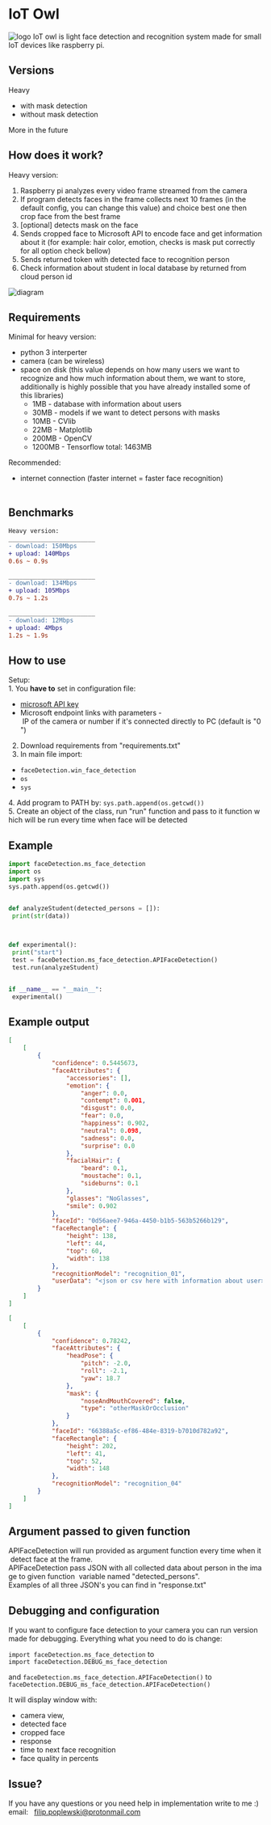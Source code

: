 # IoT Owl
![logo](owl2.png)
IoT owl is light face detection and recognition system made for small IoT devices like raspberry pi.

## Versions
Heavy
- with mask detection
- without mask detection 

More in the future

## How does it work?
Heavy version:
1. Raspberry pi analyzes every video frame streamed from the camera
2. If program detects faces in the frame collects next 10  frames (in the default config, you can change this value) and choice best one then crop face from the best frame
3. \[optional\] detects mask on the face
4.  Sends cropped face to Microsoft API to encode face and get information about it (for example: hair color, emotion, checks is mask put correctly for all option check bellow)
5.  Sends returned token with detected face to recognition person
6.  Check information about student in local database by returned from cloud person id

![diagram](diagram.png)



## Requirements
Minimal for heavy version:  
* python 3 interperter  
* camera (can be wireless)  
* space on disk (this value depends on how many users we want to recognize and how much information about them, we want to store, additionally is highly possible that you have already installed some of this libraries)
	* 1MB - database with information about users
	* 30MB - models if we want to detect persons with masks 
	* 10MB - CVlib
	* 22MB - Matplotlib
	* 200MB - OpenCV
	* 1200MB - Tensorflow
	total: 1463MB
 
 
Recommended: 
* internet connection (faster internet = faster face recognition)<br><br>

## Benchmarks
```diff
Heavy version:
________________________
- download: 150Mbps 
+ upload: 140Mbps
0.6s ~ 0.9s

________________________
- download: 134Mbps 
+ upload: 105Mbps
0.7s ~ 1.2s

________________________
- download: 12Mbps 
+ upload: 4Mbps
1.2s ~ 1.9s
```

## How to use
Setup:  
1. You **have to** set in configuration file:
- [microsoft API key](https://azure.microsoft.com/en-us/services/cognitive-services/face/)
- Microsoft endpoint links with parameters  - IP of the camera or number if it's connected directly to PC (default is "0")  
2. Download requirements from "requirements.txt"
3. In main file import:
 - `faceDetection.win_face_detection`
 - `os`
 - `sys`

4. Add program to PATH by: `sys.path.append(os.getcwd())`
5. Create an object of the class, run "run" function and pass to it function which will be run every time when face will be detected 



## Example

```py
import faceDetection.ms_face_detection
import os
import sys
sys.path.append(os.getcwd())


def analyzeStudent(detected_persons = []):
 print(str(data))

  

def experimental():
 print("start")
 test = faceDetection.ms_face_detection.APIFaceDetection()
 test.run(analyzeStudent)


if __name__ == "__main__":
 experimental()

```

## Example output
```json
[
    [
        {
            "confidence": 0.5445673,
            "faceAttributes": {
                "accessories": [],
                "emotion": {
                    "anger": 0.0,
                    "contempt": 0.001,
                    "disgust": 0.0,
                    "fear": 0.0,
                    "happiness": 0.902,
                    "neutral": 0.098,
                    "sadness": 0.0,
                    "surprise": 0.0
                },
                "facialHair": {
                    "beard": 0.1,
                    "moustache": 0.1,
                    "sideburns": 0.1
                },
                "glasses": "NoGlasses",
                "smile": 0.902
            },
            "faceId": "0d56aee7-946a-4450-b1b5-563b5266b129",
            "faceRectangle": {
                "height": 138,
                "left": 44,
                "top": 60,
                "width": 138
            },
            "recognitionModel": "recognition_01",
            "userData": "<json or csv here with information about user>"
        }
    ]
]
````

```json
[
    [
        {
            "confidence": 0.78242,
            "faceAttributes": {
                "headPose": {
                    "pitch": -2.0,
                    "roll": -2.1,
                    "yaw": 18.7
                },
                "mask": {
                    "noseAndMouthCovered": false,
                    "type": "otherMaskOrOcclusion"
                }
            },
            "faceId": "66388a5c-ef86-484e-8319-b7010d782a92",
            "faceRectangle": {
                "height": 202,
                "left": 41,
                "top": 52,
                "width": 148
            },
            "recognitionModel": "recognition_04"
        }
    ]
]

```
  

## Argument passed to given function

APIFaceDetection will run provided as argument function every time when it detect face at the frame.  
APIFaceDetection pass JSON with all collected data about person in the image to given function  variable named "detected_persons".  
Examples of all three JSON's you can find in "response.txt"

## Debugging and configuration

If you want to configure face detection to your camera you can run version made for debugging. Everything what you need to do is change:  

`import faceDetection.ms_face_detection`
to `import faceDetection.DEBUG_ms_face_detection`  
  
 and `faceDetection.ms_face_detection.APIFaceDetection()`
to `faceDetection.DEBUG_ms_face_detection.APIFaceDetection()`

It will display window with:
- camera view,
- detected face
- cropped face
- response 
- time to next face recognition
- face quality in percents


## Issue?
If you have any questions or you need help in implementation write to me :)  
email:   filip.poplewski@protonmail.com 

